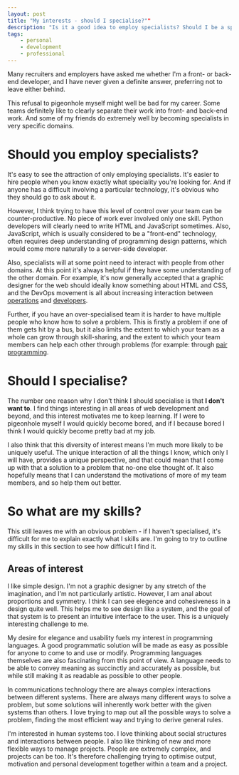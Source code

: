 ```yaml
---
layout: post
title: "My interests - should I specialise?""
description: "Is it a good idea to employ specialists? Should I be a specialist? If I'm not a specialist, then what exactly are my skills?"
tags:
    - personal
    - development
    - professional
---
```


Many recruiters and employers have asked me whether I'm a front- or back-end developer, and I have never given a definite answer, preferring not to leave either behind.

This refusal to pigeonhole myself might well be bad for my career. Some teams definitely like to clearly separate their work into front- and back-end work. And some of my friends do extremely well by becoming specialists in very specific domains.

Should you employ specialists?
===

It's easy to see the attraction of only employing specialists. It's easier to hire people when you know exactly what speciality you're looking for. And if anyone has a difficult involving a particular technology, it's obvious who they should go to ask about it.

However, I think trying to have this level of control over your team can be counter-productive. No piece of work ever involved only one skill. Python developers will clearly need to write HTML and JavaScript sometimes. Also, JavaScript, which is usually considered to be a "front-end" technology, often requires deep understanding of programming design patterns, which would come more naturally to a server-side developer.

Also, specialists will at some point need to interact with people from other domains. At this point it's always helpful if they have some understanding of the other domain. For example, it's now generally accepted that a graphic designer for the web should ideally know something about HTML and CSS, and the DevOps movement is all about increasing interaction between [operations](LINK) and [developers](LINK).

Further, if you have an over-specialised team it is harder to have multiple people who know how to solve a problem. This is firstly a problem if one of them gets hit by a bus, but it also limits the extent to which your team as a whole can grow through skill-sharing, and the extent to which your team members can help each other through problems (for example: through [pair programming](LINK).

Should I specialise?
===

The number one reason why I don't think I should specialise is that **I don't want to**. I find things interesting in all areas of web development and beyond, and this interest motivates me to keep learning. If I were to pigeonhole myself I would quickly become bored, and if I because bored I think I would quickly become pretty bad at my job.

I also think that this diversity of interest means I'm much more likely to be uniquely useful. The unique interaction of all the things I know, which only I will have, provides a unique perspective, and that could mean that I come up with that a solution to a problem that no-one else thought of. It also hopefully means that I can understand the motivations of more of my team members, and so help them out better.

So what are my skills?
===

This still leaves me with an obvious problem - if I haven't specialised, it's difficult for me to explain exactly what I skills are. I'm going to try to outline my skills in this section to see how difficult I find it.

Areas of interest
---

I like simple design. I'm not a graphic designer by any stretch of the imagination, and I'm not particularly artistic. However, I am anal about proportions and symmetry. I think I can see elegence and cohesiveness in a design quite well. This helps me to see design like a system, and the goal of that system is to present an intuitive interface to the user. This is a uniquely interesting challenge to me.

My desire for elegance and usability fuels my interest in programming languages. A good programmatic solution will be made as easy as possible for anyone to come to and use or modify. Programming languages themselves are also fascinating from this point of view. A language needs to be able to convey meaning as succinctly and accurately as possible, but while still making it as readable as possible to other people.

In communications technology there are always complex interactions between different systems. There are always many different ways to solve a problem, but some solutions will inherently work better with the given systems than others. I love trying to map out all the possible ways to solve a problem, finding the most efficient way and trying to derive general rules.

I'm interested in human systems too. I love thinking about social structures and interactions between people. I also like thinking of new and more flexible ways to manage projects. People are extremely complex, and projects can be too. It's therefore challenging trying to optimise output, motivation and personal development together within a team and a project.
